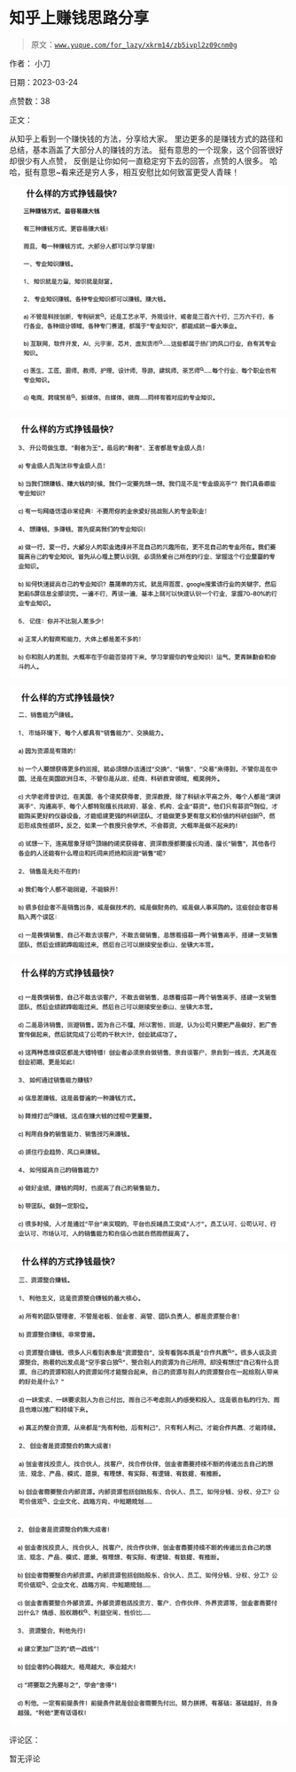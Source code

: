 # 知乎上赚钱思路分享

> 原文：[`www.yuque.com/for_lazy/xkrm14/zb5ivpl2z09cnm0g`](https://www.yuque.com/for_lazy/xkrm14/zb5ivpl2z09cnm0g)

作者： 小刀

日期：2023-03-24

点赞数：38

正文：

从知乎上看到一个赚快钱的方法，分享给大家。 里边更多的是赚钱方式的路径和总结，基本涵盖了大部分人的赚钱的方法。 挺有意思的一个现象，这个回答很好却很少有人点赞， 反倒是让你如何一直稳定穷下去的回答，点赞的人很多。 哈哈，挺有意思~看来还是穷人多，相互安慰比如何致富更受人青睐！

![](img/25284ace6c0286f39d2735de13f2d396.png)  

![](img/08518ac04bf11594603abb752260a932.png)  

![](img/ae6e8b7bc2e6e9852e9f5c6a90be8daa.png)  

![](img/555cd5d71da52674e9476ce8de953338.png)  

![](img/3e6f49e7e53b2e42bf76b1af14e1c8c4.png)  

![](img/a100fb49b2750b88762d997d111a4e2c.png)  

评论区：

暂无评论



